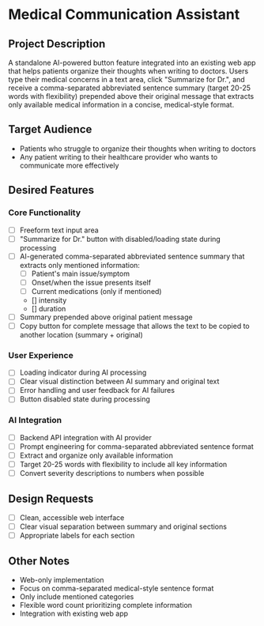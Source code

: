 # Medical Communication Assistant

## Project Description
A standalone AI-powered button feature integrated into an existing web app that helps patients organize their thoughts when writing to doctors. Users type their medical concerns in a text area, click "Summarize for Dr.", and receive a comma-separated abbreviated sentence summary (target 20-25 words with flexibility) prepended above their original message that extracts only available medical information in a concise, medical-style format.

## Target Audience
- Patients who struggle to organize their thoughts when writing to doctors
- Any patient writing to their healthcare provider who wants to communicate more effectively

## Desired Features
### Core Functionality
- [ ] Freeform text input area
- [ ] "Summarize for Dr." button with disabled/loading state during processing
- [ ] AI-generated comma-separated abbreviated sentence summary that extracts only mentioned information:
    - [ ] Patient's main issue/symptom
    - [ ] Onset/when the issue presents itself
    - [ ] Current medications (only if mentioned)
    - [] intensity 
    - [] duration
- [ ] Summary prepended above original patient message
- [ ] Copy button for complete message that allows the text to be copied to another location (summary + original)

### User Experience
- [ ] Loading indicator during AI processing
- [ ] Clear visual distinction between AI summary and original text
- [ ] Error handling and user feedback for AI failures
- [ ] Button disabled state during processing

### AI Integration
- [ ] Backend API integration with AI provider
- [ ] Prompt engineering for comma-separated abbreviated sentence format
- [ ] Extract and organize only available information
- [ ] Target 20-25 words with flexibility to include all key information
- [ ] Convert severity descriptions to numbers when possible

## Design Requests
- [ ] Clean, accessible web interface
- [ ] Clear visual separation between summary and original sections
- [ ] Appropriate labels for each section

## Other Notes
- Web-only implementation
- Focus on comma-separated medical-style sentence format
- Only include mentioned categories
- Flexible word count prioritizing complete information
- Integration with existing web app